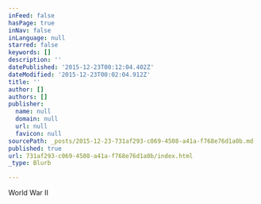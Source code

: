 ```yaml
---
inFeed: false
hasPage: true
inNav: false
inLanguage: null
starred: false
keywords: []
description: ''
datePublished: '2015-12-23T00:12:04.402Z'
dateModified: '2015-12-23T00:02:04.912Z'
title: ''
author: []
authors: []
publisher:
  name: null
  domain: null
  url: null
  favicon: null
sourcePath: _posts/2015-12-23-731af293-c069-4508-a41a-f768e76d1a0b.md
published: true
url: 731af293-c069-4508-a41a-f768e76d1a0b/index.html
_type: Blurb

---
```

World War II